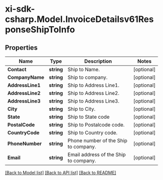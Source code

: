 # xi-sdk-csharp.Model.InvoiceDetailsv61ResponseShipToInfo

## Properties

Name | Type | Description | Notes
------------ | ------------- | ------------- | -------------
**Contact** | **string** | Ship to Name. | [optional] 
**CompanyName** | **string** | Ship to company. | [optional] 
**AddressLine1** | **string** | Ship to Address Line1. | [optional] 
**AddressLine2** | **string** | Ship to Address Line2. | [optional] 
**AddressLine3** | **string** | Ship to Address Line3. | [optional] 
**City** | **string** | Ship to City. | [optional] 
**State** | **string** | Ship to State code | [optional] 
**PostalCode** | **string** | Ship to Postalcode code. | [optional] 
**CountryCode** | **string** | Ship to Country code. | [optional] 
**PhoneNumber** | **string** | Phone number of the Ship to company. | [optional] 
**Email** | **string** | Email address of the Ship to company. | [optional] 

[[Back to Model list]](../README.md#documentation-for-models) [[Back to API list]](../README.md#documentation-for-api-endpoints) [[Back to README]](../README.md)

